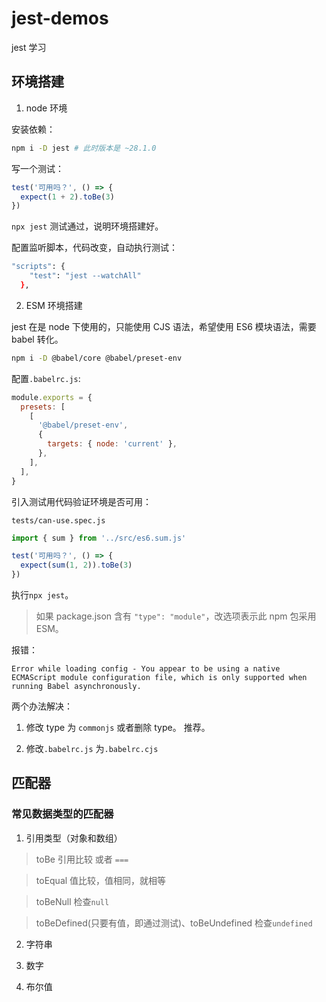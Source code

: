 # jest-demos

jest 学习

## 环境搭建

1. node 环境

安装依赖：

```bash
npm i -D jest # 此时版本是 ~28.1.0
```

写一个测试：

```js
test('可用吗？', () => {
  expect(1 + 2).toBe(3)
})
```

`npx jest` 测试通过，说明环境搭建好。

配置监听脚本，代码改变，自动执行测试：

```bash
"scripts": {
    "test": "jest --watchAll"
  },
```

2. ESM 环境搭建

jest 在是 node 下使用的，只能使用 CJS 语法，希望使用 ES6 模块语法，需要 babel 转化。

```bash
npm i -D @babel/core @babel/preset-env
```

配置`.babelrc.js`:

```js
module.exports = {
  presets: [
    [
      '@babel/preset-env',
      {
        targets: { node: 'current' },
      },
    ],
  ],
}
```

引入测试用代码验证环境是否可用：

`tests/can-use.spec.js`

```js
import { sum } from '../src/es6.sum.js'

test('可用吗？', () => {
  expect(sum(1, 2)).toBe(3)
})
```

执行`npx jest`。

> 如果 package.json 含有 `"type": "module"`，改选项表示此 npm 包采用 ESM。

报错：

`Error while loading config - You appear to be using a native ECMAScript module configuration file, which is only supported when running Babel asynchronously.`

两个办法解决：

1. 修改 type 为 `commonjs` 或者删除 type。 推荐。

2. 修改`.babelrc.js` 为`.babelrc.cjs`

## 匹配器

### 常见数据类型的匹配器

1. 引用类型（对象和数组）

> toBe 引用比较 或者 `===`

> toEqual 值比较，值相同，就相等

> toBeNull 检查`null`

> toBeDefined(只要有值，即通过测试)、toBeUndefined 检查`undefined`

2. 字符串

3. 数字

4. 布尔值
